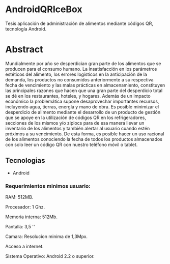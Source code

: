 # AndroidQRIceBox
Tesis aplicación de administración de alimentos mediante códigos QR, tecnología Android.

# Abstract

Mundialmente por año se desperdician gran parte de los alimentos que se producen para el consumo humano.
La insatisfacción en los parámetros estéticos del alimento, los errores logísticos en la anticipación de la demanda, los productos no consumidos anteriormente a su respectiva fecha de vencimiento y las malas prácticas en almacenamiento, constituyen las principales razones que hacen que una gran parte del desperdicio total se dé en los restaurantes, hoteles, y hogares. Además de un impacto económico la problemática supone desaprovechar importantes recursos, incluyendo agua, tierras, energía y mano de obra.
Es posible minimizar el desperdicio de alimento mediante el desarrollo de un producto de gestión que se apoye en la utilización de códigos QR en los refrigeradores, secciones de los mismos y/o ziplocs para de esa manera llevar un inventario de los alimentos y también alertar al usuario  cuando estén próximos a su vencimiento.
De esta forma, es posible hacer un uso racional de los alimentos conociendo la fecha de todos los productos almacenados con solo leer un código QR con nuestro teléfono móvil o tablet.

## Tecnologias

* Android

### Requerimientos minimos usuario:

RAM: 512MB.

Procesador: 1 Ghz.

Memoria interna: 512Mb.

Pantalla: 3,5 ''

Camara: Resolucion minima de 1,3Mpx.

Acceso a internet.

Sistema Operativo: Android 2.2 o superior.
